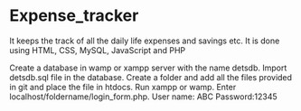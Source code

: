 # Expense_tracker
It keeps the track of all the daily life expenses and savings etc. It is done using HTML, CSS, MySQL, JavaScript and PHP

Create a database in wamp or xampp server with the name detsdb.
Import detsdb.sql file in the database.
Create a folder and add all the files provided in git and place the file in htdocs.
Run xampp or wamp.
Enter localhost/foldername/login_form.php.
User name: ABC
Password:12345
